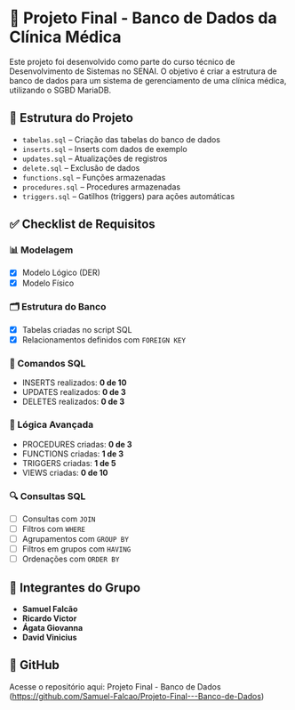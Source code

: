 # 🏥 Projeto Final - Banco de Dados da Clínica Médica

Este projeto foi desenvolvido como parte do curso técnico de Desenvolvimento de Sistemas no SENAI. O objetivo é criar a estrutura de banco de dados para um sistema de gerenciamento de uma clínica médica, utilizando o SGBD MariaDB.

## 📁 Estrutura do Projeto

- `tabelas.sql` – Criação das tabelas do banco de dados
- `inserts.sql` – Inserts com dados de exemplo
- `updates.sql` – Atualizações de registros
- `delete.sql` – Exclusão de dados
- `functions.sql` – Funções armazenadas
- `procedures.sql` – Procedures armazenadas
- `triggers.sql` – Gatilhos (triggers) para ações automáticas

## ✅ Checklist de Requisitos
### 📊 Modelagem
- [x] Modelo Lógico (DER)
- [x] Modelo Físico

### 🗂️ Estrutura do Banco
- [x] Tabelas criadas no script SQL
- [x] Relacionamentos definidos com `FOREIGN KEY`

### 🧾 Comandos SQL

- INSERTS realizados: **0 de 10**
- UPDATES realizados: **0 de 3**
- DELETES realizados: **0 de 3**

### 🧠 Lógica Avançada

- PROCEDURES criadas: **0 de 3**
- FUNCTIONS criadas: **1 de 3**
- TRIGGERS criadas: **1 de 5**
- VIEWS criadas: **0 de 10**

### 🔍 Consultas SQL

- [ ] Consultas com `JOIN`
- [ ] Filtros com `WHERE`
- [ ] Agrupamentos com `GROUP BY`
- [ ] Filtros em grupos com `HAVING`
- [ ] Ordenações com `ORDER BY`

## 👥 Integrantes do Grupo
- **Samuel Falcão**
- **Ricardo Victor**
- **Ágata Giovanna**
- **David Vinicius**

## 🔗 GitHub
Acesse o repositório aqui: Projeto Final - Banco de Dados (https://github.com/Samuel-Falcao/Projeto-Final---Banco-de-Dados)
